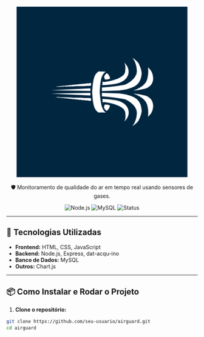 <p align="center">
  <img src="public/assets/suporte/logo-airguard.png" alt="AirGuard Logo" width="450px">
</p>


<p align="center">
  🛡️ Monitoramento de qualidade do ar em tempo real usando sensores de gases.
</p>

<p align="center">
  <img alt="Node.js" src="https://img.shields.io/badge/Node.js-16.x-green?logo=node.js">
  <img alt="MySQL" src="https://img.shields.io/badge/MySQL-8.0-blue?logo=mysql">
  <img alt="Status" src="https://img.shields.io/badge/status-em%20desenvolvimento-yellow">
</p>

---

## 🚀 Tecnologias Utilizadas

- **Frontend:** HTML, CSS, JavaScript
- **Backend:** Node.js, Express, dat-acqu-ino
- **Banco de Dados:** MySQL
- **Outros:** Chart.js

---

## 📦 Como Instalar e Rodar o Projeto

1. **Clone o repositório:**

```bash
git clone https://github.com/seu-usuario/airguard.git
cd airguard
